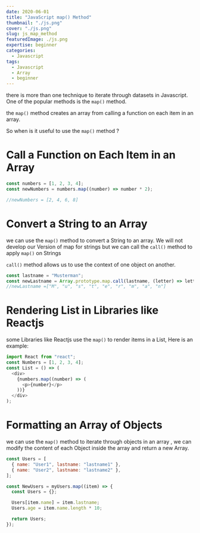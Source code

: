 ```yaml
---
date: 2020-06-01
title: "JavaScript map() Method"
thumbnail: "./js.png"
cover: "./js.png"
slug: js_map_method
featuredImage: ./js.png
expertise: beginner
categories:
  - Javascript
tags:
  - Javascript
  - Array
  - beginner
---
```


there is more than one technique to iterate through datasets in Javascript. One of the popular methods is the `map()` method.

the `map()` method creates an array from calling a function on each item in an array.

So when is it useful to use the `map()` method ?

# Call a Function on Each Item in an Array

```js
const numbers = [1, 2, 3, 4];
const newNumbers = numbers.map((number) => number * 2);

//newNumbers = [2, 4, 6, 8]
```

# Convert a String to an Array

we can use the `map()` method to convert a String to an array. We will not develop our Version of map for strings but we can call the `call()` method to apply `map()` on Strings

`call()` method allows us to use the context of one object on another.

```js
const lastname = "Musterman";
const newLastname = Array.prototype.map.call(lastname, (letter) => letter);
//newLastname =["M", "u", "s", "t", "e", "r", "m", "a", "n"]
```

# Rendering List in Libraries like Reactjs

some Libraries like Reactjs use the `map()` to render items in a List, Here is an example:

```js
import React from "react";
const Numbers = [1, 2, 3, 4];
const List = () => (
  <div>
    {numbers.map((number) => (
      <p>{number}</p>
    ))}
  </div>
);
```

# Formatting an Array of Objects

we can use the `map()` method to iterate through objects in an array
, we can modify the content of each Object inside the array and return a new Array.

```js
const Users = [
  { name: "User1", lastname: "lastname1" },
  { name: "User2", lastname: "lastname2" },
];

const NewUsers = myUsers.map((item) => {
  const Users = {};

  Users[item.name] = item.lastname;
  Users.age = item.name.length * 10;

  return Users;
});
```
